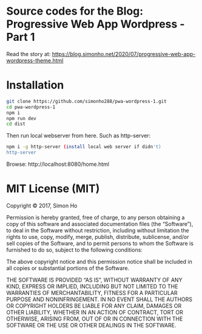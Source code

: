 # Source codes for the Blog: Progressive Web App Wordpress - Part 1

Read the story at: https://blog.simonho.net/2020/07/progressive-web-app-wordpress-theme.html

# Installation

```bash
git clone https://github.com/simonho288/pwa-wordpress-1.git
cd pwa-wordpress-1
npm i
npm run dev
cd dist
```

Then run local webserver from here. Such as http-server:
```bash
npm i -g http-server (install local web server if didn't)
http-server
```

Browse: http://localhost:8080/home.html

MIT License (MIT)
=====================

Copyright © 2017, Simon Ho

Permission is hereby granted, free of charge, to any person
obtaining a copy of this software and associated documentation
files (the “Software”), to deal in the Software without
restriction, including without limitation the rights to use,
copy, modify, merge, publish, distribute, sublicense, and/or sell
copies of the Software, and to permit persons to whom the
Software is furnished to do so, subject to the following
conditions:

The above copyright notice and this permission notice shall be
included in all copies or substantial portions of the Software.

THE SOFTWARE IS PROVIDED “AS IS”, WITHOUT WARRANTY OF ANY KIND,
EXPRESS OR IMPLIED, INCLUDING BUT NOT LIMITED TO THE WARRANTIES
OF MERCHANTABILITY, FITNESS FOR A PARTICULAR PURPOSE AND
NONINFRINGEMENT. IN NO EVENT SHALL THE AUTHORS OR COPYRIGHT
HOLDERS BE LIABLE FOR ANY CLAIM, DAMAGES OR OTHER LIABILITY,
WHETHER IN AN ACTION OF CONTRACT, TORT OR OTHERWISE, ARISING
FROM, OUT OF OR IN CONNECTION WITH THE SOFTWARE OR THE USE OR
OTHER DEALINGS IN THE SOFTWARE.

